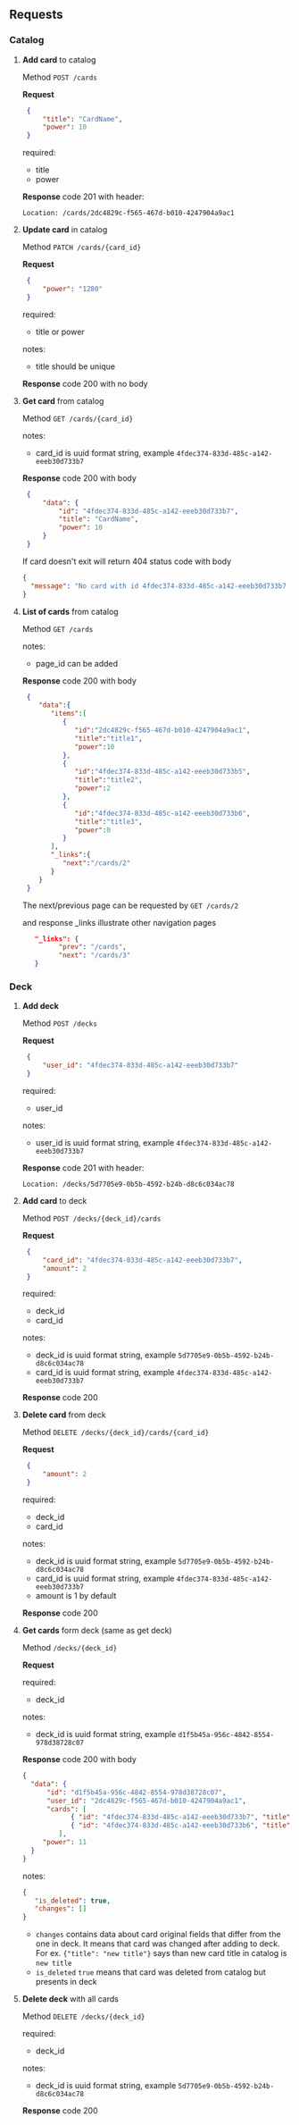 ## Requests
### Catalog
1. **Add card** to catalog

   Method
   `POST /cards`

   **Request**
   ```json
    {
        "title": "CardName",
        "power": 10
    }
    ```
   required:
    * title
    * power

   **Response** code 201 with header:

   `Location: /cards/2dc4829c-f565-467d-b010-4247904a9ac1`

2. **Update card** in catalog

   Method
   `PATCH /cards/{card_id}`

   **Request**
   ```json
    {
        "power": "1280"
    }
    ```
   required:
    * title or power

   notes:
    * title should be unique

   **Response** code 200 with no body

3. **Get card** from catalog

   Method
   `GET /cards/{card_id}`

   notes:
    * card_id is uuid format string, example `4fdec374-833d-485c-a142-eeeb30d733b7`

   **Response** code 200 with body
   ```json
    {
        "data": {
            "id": "4fdec374-833d-485c-a142-eeeb30d733b7",
            "title": "CardName",
            "power": 10
        }
    }
    ```

   If card doesn't exit will return 404 status code with body
    ```json
    {
      "message": "No card with id 4fdec374-833d-485c-a142-eeeb30d733b7 exist"
    }
    ```

4. **List of cards** from catalog

   Method
   `GET /cards`

   notes:
    * page_id can be added

   **Response** code 200 with body
   ```json
    {
       "data":{
          "items":[
             {
                "id":"2dc4829c-f565-467d-b010-4247904a9ac1",
                "title":"title1",
                "power":10
             },
             {
                "id":"4fdec374-833d-485c-a142-eeeb30d733b5",
                "title":"title2",
                "power":2
             },
             {
                "id":"4fdec374-833d-485c-a142-eeeb30d733b6",
                "title":"title3",
                "power":0
             }
          ],
          "_links":{
             "next":"/cards/2"
          }
       }
    } 
   ```

   The next/previous page can be requested by `GET /cards/2`

   and response _links illustrate other navigation pages

   ```json
      "_links": {
            "prev": "/cards",
            "next": "/cards/3"
      }
   ```

### Deck
1. **Add deck**

   Method
   `POST /decks`

   **Request**
   ```json
    {
        "user_id": "4fdec374-833d-485c-a142-eeeb30d733b7"
    }
    ```
   required:
    * user_id

   notes:
    * user_id is uuid format string, example `4fdec374-833d-485c-a142-eeeb30d733b7`

   **Response** code 201 with header:

   `Location: /decks/5d7705e9-0b5b-4592-b24b-d8c6c034ac78`

2. **Add card** to deck

   Method
   `POST /decks/{deck_id}/cards`

   **Request**
   ```json
    {
        "card_id": "4fdec374-833d-485c-a142-eeeb30d733b7",
        "amount": 2
    }
    ```

   required:
    * deck_id
    * card_id

   notes:
    * deck_id is uuid format string, example `5d7705e9-0b5b-4592-b24b-d8c6c034ac78`
    * card_id is uuid format string, example `4fdec374-833d-485c-a142-eeeb30d733b7`

   **Response** code 200

3. **Delete card** from deck

   Method
   `DELETE /decks/{deck_id}/cards/{card_id}`

   **Request**
   ```json
    {
        "amount": 2
    }
    ```

   required:
    * deck_id
    * card_id

   notes:
    * deck_id is uuid format string, example `5d7705e9-0b5b-4592-b24b-d8c6c034ac78`
    * card_id is uuid format string, example `4fdec374-833d-485c-a142-eeeb30d733b7`
    * amount is 1 by default

   **Response** code 200

4. **Get cards** form deck (same as get deck)

   Method
   `/decks/{deck_id}`

   **Request**

   required:
    * deck_id

   notes:
    * deck_id is uuid format string, example `d1f5b45a-956c-4842-8554-978d38728c07`

   **Response** code 200 with body
    ```json
   {
      "data": {
          "id": "d1f5b45a-956c-4842-8554-978d38728c07",
          "user_id": "2dc4829c-f565-467d-b010-4247904a9ac1",
          "cards": [
                { "id": "4fdec374-833d-485c-a142-eeeb30d733b7", "title": "title1", "power": 2, "amount": 1, "is_deleted": true },
                { "id": "4fdec374-833d-485c-a142-eeeb30d733b6", "title": "title2", "power": 3, "amount": 3, "changes": [{"title": "new title"}] }
             ],
         "power": 11
      }
   }
    ```
   notes:
   ```json
   {
      "is_deleted": true, 
      "changes": []
   }
   ```    
    * `changes` contains data about card original fields that differ from the one in deck. It means that card was changed after adding to deck. For ex. `{"title": "new title"}` says than new card title in catalog is `new title`
    * `is_deleted` `true` means that card was deleted from catalog but presents in deck

5. **Delete deck** with all cards

   Method
   `DELETE /decks/{deck_id}`

   required:
    * deck_id

   notes:
    * deck_id is uuid format string, example `5d7705e9-0b5b-4592-b24b-d8c6c034ac78`

   **Response** code 200